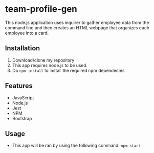 # team-profile-gen

This node.js application uses inquirer to gather employee data from the command line and then creates an HTML webpage that organizes each employee into a card.


## Installation

1. Download/clone my repository
2. This app requires node.js to be used.
3. Do `npm install` to install the required npm dependecies


## Features

* JavaScript
* Node.js
* Jest
* NPM
* Bootstrap


## Usage

* This app will be ran by using the following command: `npm start`



